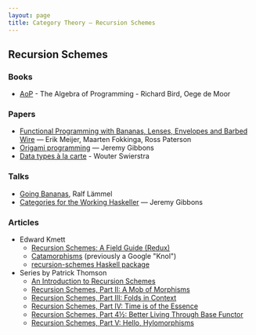 ```yaml
---
layout: page
title: Category Theory — Recursion Schemes
---
```


Recursion Schemes
-----------------

### Books

  - [AoP](http://www.amazon.com/books/dp/013507245X) - The Algebra of Programming - Richard Bird, Oege de Moor


### Papers
  - [Functional Programming with Bananas, Lenses, Envelopes and Barbed Wire](https://maartenfokkinga.github.io/utwente/mmf91m.pdf) — Erik Meijer, Maarten Fokkinga, Ross Paterson
  - [Origami programming](https://www.cs.ox.ac.uk/jeremy.gibbons/publications/origami.pdf) — Jeremy Gibbons
  - [Data types à la carte](https://webspace.science.uu.nl/~swier004/publications/2008-jfp.pdf) - Wouter Swierstra


### Talks

  - [Going Bananas](https://youtu.be/3DoqZOcn1ro), Ralf Lämmel
  - [Categories for the Working Haskeller](https://skillsmatter.com/skillscasts/5787-categories-for-the-working-haskeller) — Jeremy Gibbons


### Articles

  - Edward Kmett
    - [Recursion Schemes: A Field Guide (Redux)](http://comonad.com/reader/2009/recursion-schemes/)
    - [Catamorphisms](http://comonad.com/haskell/catamorphisms.html) (previously a Google "Knol")
    - [recursion-schemes Haskell package](https://hackage.haskell.org/package/recursion-schemes)
  - Series by Patrick Thomson
    - [An Introduction to Recursion Schemes](https://blog.sumtypeofway.com/posts/introduction-to-recursion-schemes.html)
    - [Recursion Schemes, Part II: A Mob of Morphisms](https://blog.sumtypeofway.com/posts/recursion-schemes-part-2.html)
    - [Recursion Schemes, Part III: Folds in Context](https://blog.sumtypeofway.com/posts/recursion-schemes-part-3.html)
    - [Recursion Schemes, Part IV: Time is of the Essence](https://blog.sumtypeofway.com/posts/recursion-schemes-part-4.html)
    - [Recursion Schemes, Part 4½: Better Living Through Base Functor](https://blog.sumtypeofway.com/posts/recursion-schemes-part-4-point-5.html)
    - [Recursion Schemes, Part V: Hello, Hylomorphisms](https://blog.sumtypeofway.com/posts/recursion-schemes-part-5.html)
